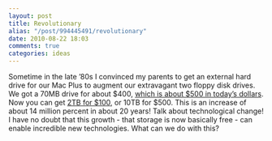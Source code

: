 ```yaml
---
layout: post
title: Revolutionary
alias: "/post/994445491/revolutionary"
date: 2010-08-22 18:03
comments: true
categories: ideas
---
```

<p>Sometime in the late &#8217;80s I convinced my parents to get an external hard drive for our Mac Plus to augment our extravagant two floppy disk drives.  We got a 70MB drive for about $400, <a href="http://www.wolframalpha.com/input/?i=%24400+(1998+US+dollars)">which is about $500 in today&#8217;s dollars</a>.  Now you can get <a href="http://slickdeals.net/forums/showthread.php?t=2190461">2TB for $100</a>, or 10TB for $500.  This is an increase of about 14 million percent in about 20 years!  Talk about technological change!  I have no doubt that this growth - that storage is now basically free - can enable incredible new technologies.  What can we do with this?</p>
